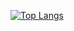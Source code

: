 [![Top Langs](https://github-readme-stats.vercel.app/api/top-langs/?username=edugmes)](https://github.com/anuraghazra/github-readme-stats)
